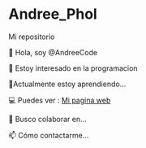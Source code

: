 # Andree_Phol
Mi repositorio 


👋 Hola, soy @AndreeCode

👀 Estoy interesado en la programacion

🌱Actualmente estoy aprendiendo...

💻 Puedes ver : <a href="https://andreecode.rf.gd" target="_blank">Mi pagina web</a>

💞️ Busco colaborar en...

📫 Cómo contactarme...
